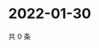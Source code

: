 # 2022-01-30

共 0 条

<!-- BEGIN WEIBO -->
<!-- 最后更新时间 Sun Jan 30 2022 00:19:25 GMT+0800 (China Standard Time) -->

<!-- END WEIBO -->

